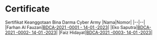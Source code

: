 # Certificate
Sertifikat Keanggotaan Bina Darma Cyber Army
|Nama|Nomor|
|--|--|
|Farhan Al Fauzan|[BDCA-2021 -0001 - 14-01 -2023](https://cloud.sriwijayacyber.com/drive/s/Ex3DjcJGgjuDYxRTGkzNgiAVyES9Ff)|
|Eko Saputra|[BDCA-2021 -0002- 14-01 -2023](https://cloud.sriwijayacyber.com/drive/s/xTXmc5ehiToqmSIkBuMkdaS9nmnqZt)|
|Faiz Hidayat|[BDCA-2021 -0003- 14-01 -2023](https://cloud.sriwijayacyber.com/drive/s/1QtGM8yQXPGwK7UZwbrIbHELGPj9vg)|



